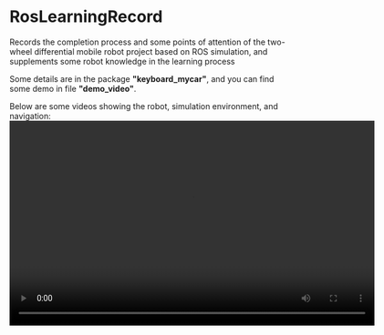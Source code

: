 # RosLearningRecord
Records the completion process and some points of attention of the two-wheel differential mobile robot project based on ROS simulation, and supplements some robot knowledge in the learning process

Some details are in the package **"keyboard_mycar"**, and you can find some demo in file **"demo_video"**.    

Below are some videos showing the robot, simulation environment, and navigation:  
<video width="640" height="360" controls>
  <source src="https://github.com/zjutony/RosLearningRecord/blob/main/demo_video/mycar.mp4" type="video/mp4">
  Your browser does not support the video tag.
</video>
